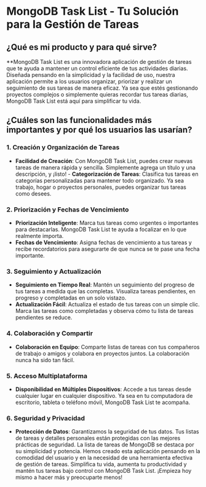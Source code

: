 # MongoDB Task List - Tu Solución para la Gestión de Tareas

## ¿Qué es mi producto y para qué sirve? 

**MongoDB Task List es una innovadora aplicación de gestión de tareas que te ayuda a mantener un control eficiente de tus actividades diarias. Diseñada pensando en la simplicidad y la facilidad de uso, nuestra aplicación permite a los usuarios organizar, priorizar y realizar un seguimiento de sus tareas de manera eficaz. Ya sea que estés gestionando proyectos complejos o simplemente quieras recordar tus tareas diarias, MongoDB Task List está aquí para simplificar tu vida.

## ¿Cuáles son las funcionalidades más importantes y por qué los usuarios las usarían? 

### 1. Creación y Organización de Tareas

- **Facilidad de Creación**: Con MongoDB Task List, puedes crear nuevas tareas de manera rápida y sencilla. Simplemente agrega un título y una descripción, y ¡listo! - **Categorización de Tareas**: Clasifica tus tareas en categorías personalizadas para mantener todo organizado. Ya sea trabajo, hogar o proyectos personales, puedes organizar tus tareas como desees. 

### 2. Priorización y Fechas de Vencimiento 

- **Priorización Inteligente**: Marca tus tareas como urgentes o importantes para destacarlas. MongoDB Task List te ayuda a focalizar en lo que realmente importa. 
- **Fechas de Vencimiento**: Asigna fechas de vencimiento a tus tareas y recibe recordatorios para asegurarte de que nunca se te pase una fecha importante. 
### 3. Seguimiento y Actualización 

- **Seguimiento en Tiempo Real**: Mantén un seguimiento del progreso de tus tareas a medida que las completas. Visualiza tareas pendientes, en progreso y completadas en un solo vistazo. 
- **Actualización Fácil**: Actualiza el estado de tus tareas con un simple clic. Marca las tareas como completadas y observa cómo tu lista de tareas pendientes se reduce. 

### 4. Colaboración y Compartir 

- **Colaboración en Equipo**: Comparte listas de tareas con tus compañeros de trabajo o amigos y colabora en proyectos juntos. La colaboración nunca ha sido tan fácil. 

### 5. Acceso Multiplataforma 

- **Disponibilidad en Múltiples Dispositivos**: Accede a tus tareas desde cualquier lugar en cualquier dispositivo. Ya sea en tu computadora de escritorio, tableta o teléfono móvil, MongoDB Task List te acompaña. 

### 6. Seguridad y Privacidad 

- **Protección de Datos**: Garantizamos la seguridad de tus datos. Tus listas de tareas y detalles personales están protegidas con las mejores prácticas de seguridad. La lista de tareas de MongoDB se destaca por su simplicidad y potencia. Hemos creado esta aplicación pensando en la comodidad del usuario y en la necesidad de una herramienta efectiva de gestión de tareas. Simplifica tu vida, aumenta tu productividad y mantén tus tareas bajo control con MongoDB Task List. 
¡Empieza hoy mismo a hacer más y preocuparte menos!
